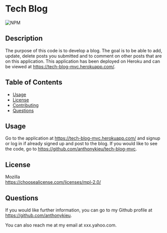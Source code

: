 # Tech Blog

 ![NPM](https://img.shields.io/badge/Mozilla-License-orange)

  ## Description
  The purpose of this code is to develop a blog. The goal is to be able to add, update, delete posts you submitted and to comment on other posts that are on this application.
  This application has been deployed on Heroku and can be viewed at https://tech-blog-mvc.herokuapp.com/.

  ## Table of Contents
  * [Usage](#usage)
  * [License](#license)
  * [Contributing](#contributing)
  * [Questions](#questions)

  ## Usage
  Go to the application at https://tech-blog-mvc.herokuapp.com/ and signup or log in if already signed up and post to the blog. If you would like to see the code, go to
  https://github.com/anthonykieu/tech-blog-mvc. 

  ## License
  Mozilla</br>
  https://choosealicense.com/licenses/mpl-2.0/

  ## Questions
  If you would like further information, you can go to my Github profile at https://github.com/anthonykieu.
   
  You can also reach me at my email at xxx.yahoo.com.